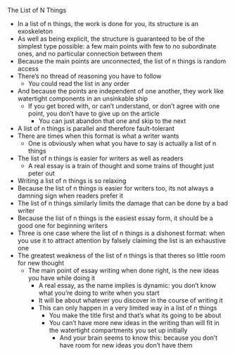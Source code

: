 The List of N Things

- In a list of n things, the work is done for you, its structure is an exoskeleton
- As well as being explicit, the structure is guaranteed to be of the simplest type possible: a few main points with few to no subordinate ones, and no particular connection between them
- Because the main points are unconnected, the list of n things is random access
- There’s no thread of reasoning you have to follow
	- You could read the list in any order
- And because the points are independent of one another, they work like watertight components in an unsinkable ship
	- If you get bored with, or can’t understand, or don’t agree with one point, you don’t have to give up on the article
		- You can just abandon that one and skip to the next
- A list of n things is parallel and therefore fault-tolerant
- There are times when this format is what a writer wants
	- One is obviously when what you have to say is actually a list of n things
- The list of n things is easier for writers as well as readers
	- A real essay is a train of thought and some trains of thought just peter out
- Writing a list of n things is so relaxing
- Because the list of n things is easier for writers too, its not always a damning sign when readers prefer it
- The list of n things similarly limits the damage that can be done by a bad writer
- Because the list of n things is the easiest essay form, it should be a good one for beginning writers
- Three is one case where the list of n things is a dishonest format: when you use it to attract attention by falsely claiming the list is an exhaustive one
- The greatest weakness of the list of n things is that theres so little room for new thought
	- The main point of essay writing when done right, is the new ideas you have while doing it
		- A real essay, as the name implies is dynamic: you don’t know what you’re doing to write when you start
		- It will be about whatever you discover in the course of writing it
		- This can only happen in a very limited way in a  list of n things
			- You make the title first and that’s what its going to be about
			- You can’t have more new ideas in the writing than will fit in the watertight compartments you set up initially 
				- And your brain seems to know this: because you don’t have room for new ideas you don’t have them 

